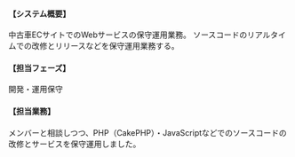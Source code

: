 #### 【システム概要】

中古車ECサイトでのWebサービスの保守運用業務。
ソースコードのリアルタイムでの改修とリリースなどを保守運用業務する。

#### 【担当フェーズ】

開発・運用保守

#### 【担当業務】

メンバーと相談しつつ、PHP（CakePHP）・JavaScriptなどでのソースコードの改修とサービスを保守運用しました。
